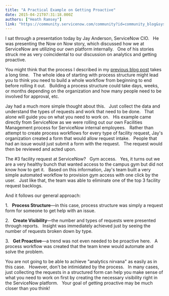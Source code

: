 ```yaml
---
title: "A Practical Example on Getting Proactive"
date: 2015-04-21T07:31:18.000Z
authors: ["Heath Ramsey"]
link: "https://community.servicenow.com/community?id=community_blog&sys_id=84dc2665dbd0dbc01dcaf3231f96190e"
---
```

<p>I sat through a presentation today by Jay Anderson, ServiceNow CIO.   He was presenting the Now on Now story, which discussed how we at ServiceNow are utilizing our own platform internally.   One of his stories struck me as very coincidental to our discussion on analytics and getting proactive.</p><p></p><p>You might think that the process I described in my <a title="" _jive_internal="true" href="/community/knowledge-user-conference/knowledge15/network/blog/2015/04/19/your-journey-to-process-improvement-with-performance-analytics">previous blog post</a> takes a long time.   The whole idea of starting with process structure might lead you to think you need to build a whole workflow from beginning to end before rolling it out.   Building a process structure could take days, weeks, or months depending on the organization and how many people need to be involved for approval, etc.</p><p></p><p>Jay had a much more simple thought about this.   Just collect the data and understand the types of requests and work that need to be done.   That alone will guide you on what you need to work on.   His example came directly from ServiceNow as we were rolling out our own Facilities Management process for ServiceNow internal employees.   Rather than attempt to create process workflows for every type of facility request, Jay's organization created a form that would allow request intake.   People that had an issue would just submit a form with the request.   The request would then be reviewed and acted upon.</p><p></p><p>The #3 facility request at ServiceNow?   Gym access.   Yes, it turns out we are a very healthy bunch that wanted access to the campus gym but did not know how to get it.   Based on this information, Jay's team built a very simple automated workflow to provision gym access with one click by the user.   Just like that, the team was able to eliminate one of the top 3 facility request backlogs.</p><p></p><p>And it follows our general approach:</p><p></p><p>1.   <strong>Process Structure</strong>—in this case, process structure was simply a request form for someone to get help with an issue.</p><p>2.   <strong>Create Visibility</strong>—the number and types of requests were presented through reports.   Insight was immediately achieved just by seeing the number of requests broken down by type.</p><p>3.   <strong>Get Proactive</strong>—a trend was not even needed to be proactive here.   A process workflow was created that the team knew would automate and solve the problem.</p><p></p><p>You are not going to be able to achieve "analytics nirvana" as easily as in this case.   However, don't be intimidated by the process.   In many cases, just collecting the requests in a structured form can help you make sense of what you need to work on first by creating the necessary visibility right in the ServiceNow platform.   Your goal of getting proactive may be much closer than you think!</p>